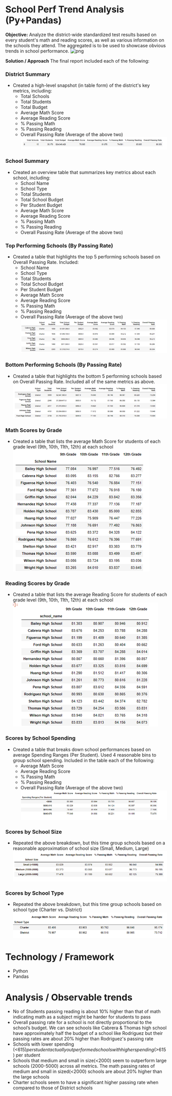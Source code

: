 # School Perf Trend Analysis (Py+Pandas)

**Objective:**
Analyze the district-wide standardized test results based on every student's math and reading scores, as well as various information on the schools they attend. The aggregated is to be used to showcase obvious trends in school performance.
![png](Images/education.png)

**Solution / Approach**
The final report included each of the following:

### District Summary
* Created a high-level snapshot (in table form) of the district's key metrics, including:
  * Total Schools
  * Total Students
  * Total Budget
  * Average Math Score
  * Average Reading Score
  * % Passing Math
  * % Passing Reading
  * Overall Passing Rate (Average of the above two)
![png](Images/district_Summary.png)
  
### School Summary
* Created an overview table that summarizes key metrics about each school, including:
  * School Name
  * School Type
  * Total Students
  * Total School Budget
  * Per Student Budget
  * Average Math Score
  * Average Reading Score
  * % Passing Math
  * % Passing Reading
  * Overall Passing Rate (Average of the above two)
  
### Top Performing Schools (By Passing Rate)
* Created a table that highlights the top 5 performing schools based on Overall Passing Rate. Included:
  * School Name
  * School Type
  * Total Students
  * Total School Budget
  * Per Student Budget
  * Average Math Score
  * Average Reading Score
  * % Passing Math
  * % Passing Reading
  * Overall Passing Rate (Average of the above two)
![png](Images/top_5_performing_schools_.png)
  
### Bottom Performing Schools (By Passing Rate)
* Created a table that highlights the bottom 5 performing schools based on Overall Passing Rate. Included all of the same metrics as above.
![png](Images/bottom_5_performing_schools.png)

### Math Scores by Grade
* Created a table that lists the average Math Score for students of each grade level (9th, 10th, 11th, 12th) at each school
![png](Images/math_scores_by_grade.png)

### Reading Scores by Grade
* Created a table that lists the average Reading Score for students of each grade level (9th, 10th, 11th, 12th) at each school
![png](Images/reading_scores_by_grade.png)

### Scores by School Spending
* Created a table that breaks down school performances based on average Spending Ranges (Per Student). Used 4 reasonable bins to group school spending. Included in the table each of the following:
  * Average Math Score
  * Average Reading Score
  * % Passing Math
  * % Passing Reading
  * Overall Passing Rate (Average of the above two)
![png](Images/scores_by_school_spending.png)
  
### Scores by School Size
* Repeated the above breakdown, but this time group schools based on a reasonable approximation of school size (Small, Medium, Large)
![png](Images/scores_by_school_size.png)

### Scores by School Type
* Repeated the above breakdown, but this time group schools based on school type (Charter vs. District)
![png](Images/scores_by_school_type.png)

# Technology / Framework
* Python
* Pandas

# Analysis / Observable trends 
* No of Students passing reading is about 10% higher than that of math indicating math as a subject might be harder for students to pass
* Overall passing rate for a school is not directly proportional to the school’s budget. We can see schools like Cabrera & Thomas high school have approximately half the budget of a school like Rodriguez but their passing rates are about 20% higher than Rodriguez's passing rate
* Schools with lower spending (<$615) per student actually outperformed schools with higher spending(>$615) per student
* Schools that medium and small in size(<2000) seem to outperform large schools (2000-5000) across all metrics. The math passing rates of medium and small in sized(<2000) schools are about 20% higher than the large schools
* Charter schools seem to have a significant higher passing rate when compared to those of District schools
